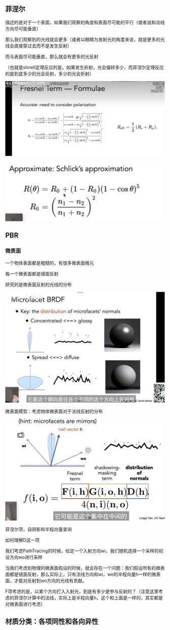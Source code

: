 

## 菲涅尔

描述的是对于一个表面，如果我们观察的角度和表面尽可能的平行（或者说和法线方向尽可能垂直）

那么我们观察到的光线就会更多（或者以眼睛为发射光的角度来说，就是更多的光线会直接穿过去而不是发生反射）

而与表面尽可能垂直，那么就会有更多的光反射

（也就是shnell定理反应的是，如果发生折射，光会偏转多少，而菲涅尔定理反应的是到底多少的光会反射，多少的光会折射）

![image-20250526130812843](assets/image-20250526130812843.png)

![image-20250526130820203](assets/image-20250526130820203.png)

## PBR

### 微表面

一个物体表面都是粗糙的，有很多微表面微元

每一个微表面都是镜面反射

研究的是微表面反射的光线的分布

![image-20250526131153600](assets/image-20250526131153600.png)

微表面模型：考虑物体微表面对于法线反射的分布

![image-20250526131314706](assets/image-20250526131314706.png)

菲涅尔项，自阴影和半程向量查询



如何理解D这一项

我们考虑PathTracing的时候，给定一个入射方向wi，我们随机选择一个采样的初设方向wo进行采样

当我们考虑到物理的微表面假设的时候，就会存在一个问题：我们假设所有的微表面都是镜面反射，那么实际上，只有法线方向和wi，wo的半程向量h一样的微表面，才能对反射到wo方向的光线有贡献。

F项考虑的是，以某个方向打入入射光，到底有多少是参与反射的？（注意这里考虑的菲涅尔计算中的法线，实际上是半程向量h，这个和上面是一样的，其实都是对微表面进行考虑）

## 材质分类：各项同性和各向异性

